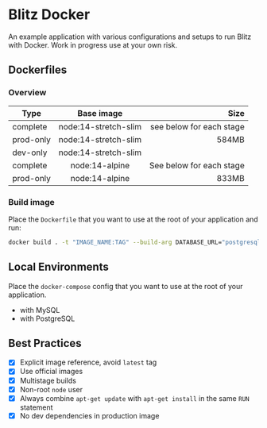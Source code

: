 # Blitz Docker

An example application with various configurations and setups to run Blitz with Docker. Work in progress use at your own risk.

## Dockerfiles

### Overview

| Type      |      Base image      |                     Size |
| --------- | :------------------: | -----------------------: |
| complete  | node:14-stretch-slim | see below for each stage |
| prod-only | node:14-stretch-slim |                    584MB |
| dev-only  | node:14-stretch-slim |                          |
| complete  |    node:14-alpine    | See below for each stage |
| prod-only |    node:14-alpine    |                    833MB |

### Build image

Place the `Dockerfile` that you want to use at the root of your application and run:

```bash
docker build . -t "IMAGE_NAME:TAG" --build-arg DATABASE_URL="postgresql://user:password@host:port/db?sslmode=require&pgbouncer=true"
```

## Local Environments

Place the `docker-compose` config that you want to use at the root of your application.

- with MySQL
- with PostgreSQL

## Best Practices

- [x] Explicit image reference, avoid `latest` tag
- [x] Use official images
- [x] Multistage builds
- [x] Non-root `node` user
- [x] Always combine `apt-get update` with `apt-get install` in the same `RUN` statement
- [x] No dev dependencies in production image

